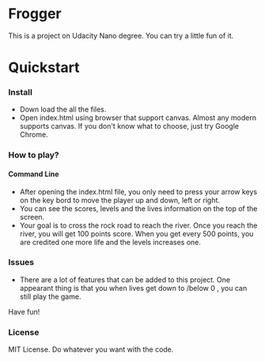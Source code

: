 # Frogger

This is a project on Udacity Nano degree. You can try a little fun of it.

# Quickstart

### Install

  - Down load the all the files.
  - Open index.html using browser that support canvas.  Almost any modern supports canvas. If you don't know what  to choose, just try Google Chrome.

### How to play?

#### Command Line

 - After opening the index.html file, you only need to press your arrow keys on the key bord to move the player up and down, left or right.
 - You can see the scores, levels and the lives information on the top of the screen.
 - Your goal is to  cross the rock road to reach the river. Once you reach the river, you will get 100 points score. When you get every 500 points, you  are credited one more life and the levels increases one.




### Issues

 - There are a lot of features that can be added to this project. One appearant thing is that you when lives get down to /below 0 , you can still play the game.

Have fun!

### License
 MIT License. Do whatever you want with the code.
